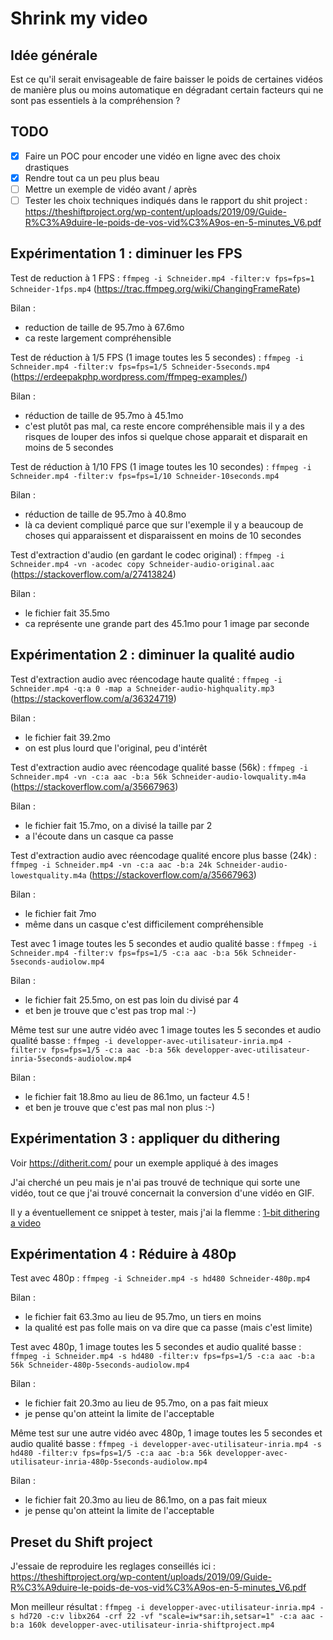 # Shrink my video

## Idée générale

Est ce qu'il serait envisageable de faire baisser le poids de certaines vidéos de manière plus ou moins automatique en dégradant certain facteurs qui ne sont pas essentiels à la compréhension ?

## TODO

- [x] Faire un POC pour encoder une vidéo en ligne avec des choix drastiques
- [x] Rendre tout ca un peu plus beau
- [ ] Mettre un exemple de vidéo avant / après
- [ ] Tester les choix techniques indiqués dans le rapport du shit project : https://theshiftproject.org/wp-content/uploads/2019/09/Guide-R%C3%A9duire-le-poids-de-vos-vid%C3%A9os-en-5-minutes_V6.pdf

## Expérimentation 1 : diminuer les FPS

Test de reduction à 1 FPS : `ffmpeg -i Schneider.mp4 -filter:v fps=fps=1 Schneider-1fps.mp4`
(https://trac.ffmpeg.org/wiki/ChangingFrameRate)

Bilan :

- reduction de taille de 95.7mo à 67.6mo
- ca reste largement compréhensible

Test de réduction à 1/5 FPS (1 image toutes les 5 secondes) : `ffmpeg -i Schneider.mp4 -filter:v fps=fps=1/5 Schneider-5seconds.mp4`
(https://erdeepakphp.wordpress.com/ffmpeg-examples/)

Bilan :

- réduction de taille de 95.7mo à 45.1mo
- c'est plutôt pas mal, ca reste encore compréhensible mais il y a des risques de louper des infos si quelque chose apparait et disparait en moins de 5 secondes

Test de réduction à 1/10 FPS (1 image toutes les 10 secondes) : `ffmpeg -i Schneider.mp4 -filter:v fps=fps=1/10 Schneider-10seconds.mp4`

Bilan :

- réduction de taille de 95.7mo à 40.8mo
- là ca devient compliqué parce que sur l'exemple il y a beaucoup de choses qui apparaissent et disparaissent en moins de 10 secondes

Test d'extraction d'audio (en gardant le codec original) : `ffmpeg -i Schneider.mp4 -vn -acodec copy Schneider-audio-original.aac`
(https://stackoverflow.com/a/27413824)

Bilan :

- le fichier fait 35.5mo
- ca représente une grande part des 45.1mo pour 1 image par seconde

## Expérimentation 2 : diminuer la qualité audio

Test d'extraction audio avec réencodage haute qualité : `ffmpeg -i Schneider.mp4 -q:a 0 -map a Schneider-audio-highquality.mp3`
(https://stackoverflow.com/a/36324719)

Bilan :

- le fichier fait 39.2mo
- on est plus lourd que l'original, peu d'intérêt

Test d'extraction audio avec réencodage qualité basse (56k) : `ffmpeg -i Schneider.mp4 -vn -c:a aac -b:a 56k Schneider-audio-lowquality.m4a`
(https://stackoverflow.com/a/35667963)

Bilan :

- le fichier fait 15.7mo, on a divisé la taille par 2
- a l'écoute dans un casque ca passe

Test d'extraction audio avec réencodage qualité encore plus basse (24k) : `ffmpeg -i Schneider.mp4 -vn -c:a aac -b:a 24k Schneider-audio-lowestquality.m4a`
(https://stackoverflow.com/a/35667963)

Bilan :

- le fichier fait 7mo
- même dans un casque c'est difficilement compréhensible

Test avec 1 image toutes les 5 secondes et audio qualité basse : `ffmpeg -i Schneider.mp4 -filter:v fps=fps=1/5 -c:a aac -b:a 56k Schneider-5seconds-audiolow.mp4`

Bilan :

- le fichier fait 25.5mo, on est pas loin du divisé par 4
- et ben je trouve que c'est pas trop mal :-)

Même test sur une autre vidéo avec 1 image toutes les 5 secondes et audio qualité basse : `ffmpeg -i developper-avec-utilisateur-inria.mp4 -filter:v fps=fps=1/5 -c:a aac -b:a 56k developper-avec-utilisateur-inria-5seconds-audiolow.mp4`

Bilan :

- le fichier fait 18.8mo au lieu de 86.1mo, un facteur 4.5 !
- et ben je trouve que c'est pas mal non plus :-)

## Expérimentation 3 : appliquer du dithering

Voir https://ditherit.com/ pour un exemple appliqué à des images

J'ai cherché un peu mais je n'ai pas trouvé de technique qui sorte une vidéo, tout ce que j'ai trouvé concernait la conversion d'une vidéo en GIF.

Il y a éventuellement ce snippet à tester, mais j'ai la flemme : [1-bit dithering a video](https://gist.github.com/lordastley/5127027)

## Expérimentation 4 : Réduire à 480p

Test avec 480p : `ffmpeg -i Schneider.mp4 -s hd480 Schneider-480p.mp4`

Bilan :

- le fichier fait 63.3mo au lieu de 95.7mo, un tiers en moins
- la qualité est pas folle mais on va dire que ca passe (mais c'est limite)

Test avec 480p, 1 image toutes les 5 secondes et audio qualité basse : `ffmpeg -i Schneider.mp4 -s hd480 -filter:v fps=fps=1/5 -c:a aac -b:a 56k Schneider-480p-5seconds-audiolow.mp4`

Bilan :

- le fichier fait 20.3mo au lieu de 95.7mo, on a pas fait mieux
- je pense qu'on atteint la limite de l'acceptable

Même test sur une autre vidéo avec 480p, 1 image toutes les 5 secondes et audio qualité basse : `ffmpeg -i developper-avec-utilisateur-inria.mp4 -s hd480 -filter:v fps=fps=1/5 -c:a aac -b:a 56k developper-avec-utilisateur-inria-480p-5seconds-audiolow.mp4`

Bilan :

- le fichier fait 20.3mo au lieu de 86.1mo, on a pas fait mieux
- je pense qu'on atteint la limite de l'acceptable

## Preset du Shift project

J'essaie de reproduire les reglages conseillés ici : https://theshiftproject.org/wp-content/uploads/2019/09/Guide-R%C3%A9duire-le-poids-de-vos-vid%C3%A9os-en-5-minutes_V6.pdf

Mon meilleur résultat :
`ffmpeg -i developper-avec-utilisateur-inria.mp4 -s hd720 -c:v libx264 -crf 22 -vf "scale=iw*sar:ih,setsar=1" -c:a aac -b:a 160k developper-avec-utilisateur-inria-shiftproject.mp4`
